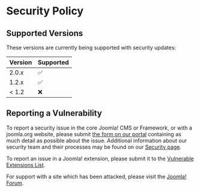 # Security Policy

## Supported Versions

These versions are currently being supported with security updates:

| Version | Supported          |
| ------- | ------------------ |
| 2.0.x   | :white_check_mark: |
| 1.2.x   | :white_check_mark: |
| < 1.2   | :x:                |

## Reporting a Vulnerability

To report a security issue in the core Joomla! CMS or Framework, or with a joomla.org website, please submit
[the form on our portal](https://developer.joomla.org/security/contact-the-team.html) containing as much detail
as possible about the issue. Additional information about our security team and their processes may be found on
our [Security page](https://developer.joomla.org/security.html).

To report an issue in a Joomla! extension, please submit it to the [Vulnerable Extensions List](https://vel.joomla.org/submit-vel).

For support with a site which has been attacked, please visit the [Joomla! Forum](https://forum.joomla.org/viewforum.php?f=714).
